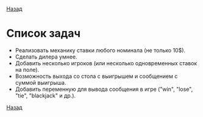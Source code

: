 [Назад](./README.md)

# Список задач

- Реализовать механику ставки любого номинала (не только 10$).
- Сделать дилера умнее.
- Добавить несколько игроков (или несколько одновременных ставок на поле).
- Возможность выхода со стола с выигрышем и сообщением с суммой выигрыша.
- Добавить переменную для вывода сообщения в игре ("win", "lose", "tie", "blackjack" и др.).

[Назад](./README.md)